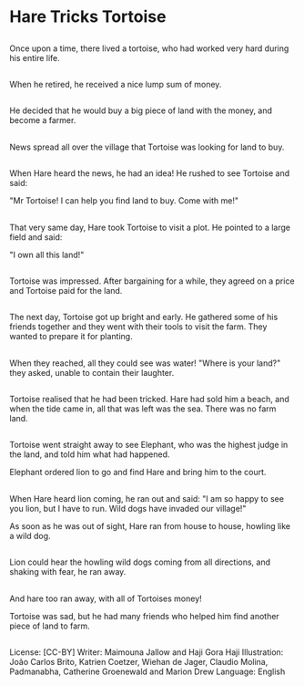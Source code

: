# Hare Tricks Tortoise

##
Once upon a time, there lived a tortoise, who had worked
very hard during his entire life.

##
When he retired, he received a nice lump sum of money.

##
He decided that he would buy a big piece of land with the
money, and become a farmer.

##
News spread all over the village that Tortoise was looking for
land to buy.

##
When Hare heard the news, he had an idea! He rushed to
see Tortoise and said:

"Mr Tortoise! I can help you find land to buy. Come with me!"

##
That very same day, Hare took Tortoise to visit a plot. He
pointed to a large field and said:

"I own all this land!"

##
Tortoise was impressed.
After bargaining for a while, they agreed on
a price and Tortoise paid for the land.

##
The next day, Tortoise got up bright and early. He gathered
some of his friends together and they went with their tools to
visit the farm. They wanted to prepare it for planting.

##
When they reached, all they could see was water!
"Where is your land?" they asked, unable to contain their
laughter.

##
Tortoise realised that he
had been tricked.
Hare had sold him a
beach, and when the
tide came in, all that
was left was the sea.
There was no farm land.

##
Tortoise went straight away to see Elephant, who was the
highest judge in the land, and told him what had happened.

Elephant ordered lion to go and find Hare and bring him to
the court.

##
When Hare heard lion coming, he
ran out and said: "I am so happy to
see you lion, but I have to run. Wild
dogs have invaded our village!"

As soon as he was out of sight,
Hare ran from house to house,
howling like a wild dog.

##
Lion could hear the howling wild dogs coming from all
directions, and shaking with fear, he ran away.

##
And hare too ran away,
with all of Tortoises
money!

Tortoise was sad, but he
had many friends who
helped him find another
piece of land to farm.

##
License: [CC-BY]
Writer: Maimouna Jallow and Haji Gora Haji
Illustration: João Carlos Brito, Katrien Coetzer, Wiehan de Jager, Claudio Molina, Padmanabha, Catherine Groenewald and Marion Drew
Language: English

